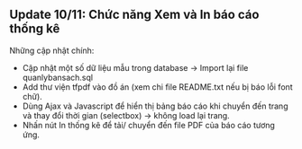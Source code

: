 ## Update 10/11: Chức năng Xem và In báo cáo thống kê

Những cập nhật chính:
- Cập nhật một số dữ liệu mẫu trong database &rarr; Import lại file quanlybansach.sql
- Add thư viện tfpdf vào đồ án (xem chi file README.txt nếu bị báo lỗi font chữ).
- Dùng Ajax và Javascript để hiển thị bảng báo cáo khi chuyển đến trang và thay đổi thời gian (selectbox) &rarr; không load lại trang.
- Nhấn nút In thống kê để tải/ chuyển đến file PDF của báo cáo tương ứng.
